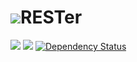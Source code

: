 # <img src="https://raw.githubusercontent.com/RESTer-Club/RESTer/master/images/site_logo.png"/>RESTer
<a href="https://travis-ci.org/RESTer-Club/RESTer" target="blank"><img src="https://travis-ci.org/RESTer-Club/RESTer.svg?branch=master" /></a>
<a href="https://codeclimate.com/github/RESTer-Club/RESTer" target="blank"><img src="https://codeclimate.com/github/RESTer-Club/RESTer/badges/gpa.svg" /></a>
<a href='https://gemnasium.com/RESTer-Club/RESTer' target="blank"><img src="https://gemnasium.com/RESTer-Club/RESTer.svg" alt="Dependency Status" /></a>
